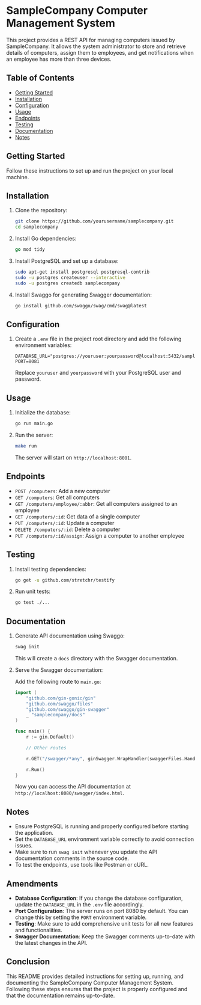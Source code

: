 # SampleCompany Computer Management System

This project provides a REST API for managing computers issued by SampleCompany. It allows the system administrator to store and retrieve details of computers, assign them to employees, and get notifications when an employee has more than three devices.

## Table of Contents

- [Getting Started](#getting-started)
- [Installation](#installation)
- [Configuration](#configuration)
- [Usage](#usage)
- [Endpoints](#endpoints)
- [Testing](#testing)
- [Documentation](#documentation)
- [Notes](#notes)

## Getting Started

Follow these instructions to set up and run the project on your local machine.

## Installation

1. Clone the repository:

    ```sh
    git clone https://github.com/yourusername/samplecompany.git
    cd samplecompany
    ```

2. Install Go dependencies:

    ```go
    go mod tidy
    ```

3. Install PostgreSQL and set up a database:

    ```sh
    sudo apt-get install postgresql postgresql-contrib
    sudo -u postgres createuser --interactive
    sudo -u postgres createdb samplecompany
    ```

4. Install Swaggo for generating Swagger documentation:

    ```sh
    go install github.com/swaggo/swag/cmd/swag@latest
    ```

## Configuration

1. Create a `.env` file in the project root directory and add the following environment variables:

    ```env
    DATABASE_URL="postgres://youruser:yourpassword@localhost:5432/samplecompany"
    PORT=8081
    ```

    Replace `youruser` and `yourpassword` with your PostgreSQL user and password.

## Usage

1. Initialize the database:

    ```bash
    go run main.go
    ```

2. Run the server:

    ```sh
    make run
    ```

    The server will start on `http://localhost:8081`.

## Endpoints

- `POST /computers`: Add a new computer
- `GET /computers`: Get all computers
- `GET /computers/employee/:abbr`: Get all computers assigned to an employee
- `GET /computers/:id`: Get data of a single computer
- `PUT /computers/:id`: Update a computer
- `DELETE /computers/:id`: Delete a computer
- `PUT /computers/:id/assign`: Assign a computer to another employee

## Testing

1. Install testing dependencies:

    ```sh
    go get -u github.com/stretchr/testify
    ```

2. Run unit tests:

    ```sh
    go test ./...
    ```

## Documentation

1. Generate API documentation using Swaggo:

    ```sh
    swag init
    ```

    This will create a `docs` directory with the Swagger documentation.

2. Serve the Swagger documentation:

    Add the following route to `main.go`:

    ```go
    import (
        "github.com/gin-gonic/gin"
        "github.com/swaggo/files"
        "github.com/swaggo/gin-swagger"
        _ "samplecompany/docs"
    )

    func main() {
        r := gin.Default()

        // Other routes

        r.GET("/swagger/*any", ginSwagger.WrapHandler(swaggerFiles.Handler))

        r.Run()
    }
    ```

    Now you can access the API documentation at `http://localhost:8080/swagger/index.html`.

## Notes

- Ensure PostgreSQL is running and properly configured before starting the application.
- Set the `DATABASE_URL` environment variable correctly to avoid connection issues.
- Make sure to run `swag init` whenever you update the API documentation comments in the source code.
- To test the endpoints, use tools like Postman or cURL.

## Amendments

- **Database Configuration**: If you change the database configuration, update the `DATABASE_URL` in the `.env` file accordingly.
- **Port Configuration**: The server runs on port 8080 by default. You can change this by setting the `PORT` environment variable.
- **Testing**: Make sure to add comprehensive unit tests for all new features and functionalities.
- **Swagger Documentation**: Keep the Swagger comments up-to-date with the latest changes in the API.

## Conclusion

This README provides detailed instructions for setting up, running, and documenting the SampleCompany Computer Management System. Following these steps ensures that the project is properly configured and that the documentation remains up-to-date.

